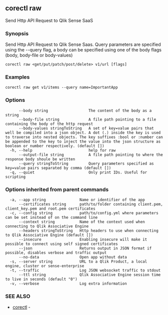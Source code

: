 ## corectl raw

Send Http API Request to Qlik Sense SaaS

### Synopsis

Send Http API Request to Qlik Sense Saas. Query parameters are specified using the --query flag, a body can be specified using one of the body flags (body, body-file or body-values)

```
corectl raw <get/put/patch/post/delete> v1/url [flags]
```

### Examples

```
corectl raw get v1/items --query name=ImportantApp
```

### Options

```
      --body string                  The content of the body as a string
      --body-file string             A file path pointing to a file containing the body of the http request
      --body-values stringToString   A set of key=value pairs that well be compiled into a json object. A dot (.) inside the key is used to traverse into nested objects. The key suffixes :bool or :number can be appended to the key to inject the value into the json structure as boolean or number respectively. (default [])
  -h, --help                         help for raw
      --output-file string           A file path pointing to where the response body shoule be written
      --query stringToString         Query parameters specified as key=value pairs separated by comma (default [])
  -q, --quiet                        Only print IDs. Useful for scripting
```

### Options inherited from parent commands

```
  -a, --app string               Name or identifier of the app
      --certificates string      path/to/folder containing client.pem, client_key.pem and root.pem certificates
  -c, --config string            path/to/config.yml where parameters can be set instead of on the command line
      --context string           Name of the context used when connecting to Qlik Associative Engine
      --headers stringToString   Http headers to use when connecting to Qlik Associative Engine (default [])
      --insecure                 Enabling insecure will make it possible to connect using self signed certificates
      --json                     Returns output in JSON format if possible, disables verbose and traffic output
      --no-data                  Open app without data
  -s, --server string            URL to a Qlik Product, a local engine, cluster or sense-enterprise
  -t, --traffic                  Log JSON websocket traffic to stdout
      --ttl string               Qlik Associative Engine session time to live in seconds (default "0")
  -v, --verbose                  Log extra information
```

### SEE ALSO

* [corectl](corectl.md)	 - 


